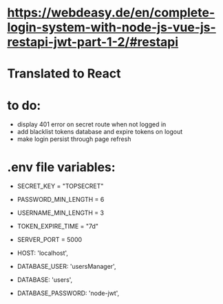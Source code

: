 # https://webdeasy.de/en/complete-login-system-with-node-js-vue-js-restapi-jwt-part-1-2/#restapi

# Translated to React

# to do:

- display 401 error on secret route when not logged in
- add blacklist tokens database and expire tokens on logout
- make login persist through page refresh

# .env file variables:

- SECRET_KEY = "TOPSECRET"
- PASSWORD_MIN_LENGTH = 6
- USERNAME_MIN_LENGTH = 3
- TOKEN_EXPIRE_TIME = "7d"

- SERVER_PORT = 5000
- HOST: 'localhost',
- DATABASE_USER: 'usersManager',
- DATABASE: 'users',
- DATABASE_PASSWORD: 'node-jwt',
